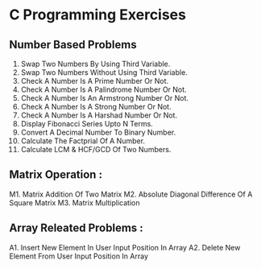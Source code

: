 # C Programming Exercises

## Number Based Problems
   1. Swap Two Numbers By Using Third Variable.
   2. Swap Two Numbers Without Using Third Variable.
   3. Check A Number Is A Prime Number Or Not.
   4. Check A Number Is A Palindrome Number Or Not.
   5. Check A Number Is An Armstrong Number Or Not.
   6. Check A Number Is A Strong Number Or Not.
   7. Check A Number Is A Harshad Number Or Not.
   8. Display Fibonacci Series Upto N Terms.
   9. Convert A Decimal Number To Binary Number.
   10. Calculate The Factprial Of A Number.
   11. Calculate LCM & HCF/GCD Of Two Numbers.

## Matrix Operation :
   M1. Matrix Addition Of Two Matrix
   M2. Absolute Diagonal Difference Of A Square Matrix
   M3. Matrix Multiplication


## Array Releated Problems :
   A1. Insert New Element In User Input Position In Array
   A2. Delete New Element From User Input Position In Array
